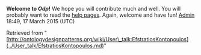 __Welcome to _Odp_!__ We hope you will contribute much and well. 
You will probably want to read the [help pages](http://ontologydesignpatterns.org/wiki/Help:Contents "Help:Contents"). Again, welcome and have fun! [Admin](../User/ValentinaPresutti.md "User:ValentinaPresutti") 18:49, 17 March 2015 (UTC)





Retrieved from "[http://ontologydesignpatterns.org/wiki/User\_talk:EfstratiosKontopoulos](../User_talk/EfstratiosKontopoulos.md)"